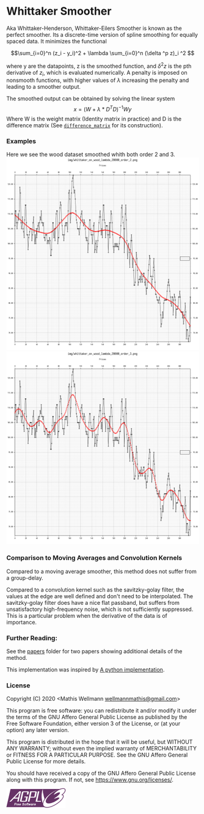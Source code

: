 # Whittaker Smoother
Aka Whittaker-Henderson, Whittaker-Eilers Smoother is known as the perfect smoother.
Its a discrete-time version of spline smoothing for equally spaced data.
It minimizes the functional

$$\sum_{i=0}^n (z_i - y_i)^2 + \lambda \sum_{i=0}^n (\delta ^p z)_i ^2  $$

where y are the datapoints, z is the smoothed function, and $\delta^2
z$ is the pth derivative of $z_i$, which is evaluated numerically.
A penalty is imposed on nonsmooth functions, with higher values of $\lambda$ increasing the penalty and leading to a smoother output.

The smoothed output can be obtained by solving the linear system
$$x = (W + \lambda * D^T D )^{-1} W y $$
Where W is the weight matrix (Identity matrix in practice) and D is the difference matrix 
(See [`difference_matrix`](src/whittaker_smoother.rs) for its construction).

### Examples
Here we see the wood dataset smoothed whith both order 2 and 3.
![wood_2](img/whittaker_on_wood_lambda_20000_order_2.png)
![wood_3](img/whittaker_on_wood_lambda_20000_order_3.png)

### Comparison to Moving Averages and Convolution Kernels
Compared to a moving average smoother, this method does not suffer from a group-delay.

Compared to a convolution kernel such as the savitzky-golay filter, 
the values at the edge are well defined and don't need to be interpolated. 
The savitzky-golay filter does have a nice flat passband,
but suffers from unsatisfactory high-frequency noise, which is not sufficiently suppressed. 
This is a particular problem when the derivative of the data is of importance.

### Further Reading:
See the [papers](./papers/) folder for two papers showing additional details of the method.

This implementation was inspired by [A python implementation](https://github.com/mhvwerts/whittaker-eilers-smoother).

### License
Copyright (C) 2020  <Mathis Wellmann wellmannmathis@gmail.com>

This program is free software: you can redistribute it and/or modify
it under the terms of the GNU Affero General Public License as published by
the Free Software Foundation, either version 3 of the License, or
(at your option) any later version.

This program is distributed in the hope that it will be useful,
but WITHOUT ANY WARRANTY; without even the implied warranty of
MERCHANTABILITY or FITNESS FOR A PARTICULAR PURPOSE.  See the
GNU Affero General Public License for more details.

You should have received a copy of the GNU Affero General Public License
along with this program.  If not, see <https://www.gnu.org/licenses/>.

![GNU AGPLv3](img/agplv3.png)



